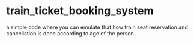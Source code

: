 # train_ticket_booking_system
a simple code where you can emulate that how train seat reservation and cancellation is done according to age of the person.
